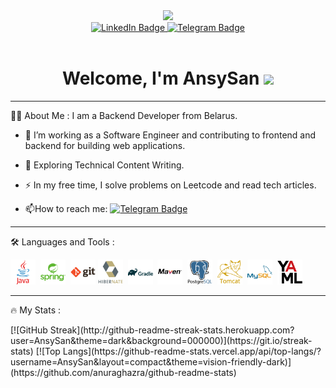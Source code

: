 <div id="header" align="center">
  <img src="https://media.giphy.com/media/M9gbBd9nbDrOTu1Mqx/giphy.gif" width="100"/>
</div>
<div id="badges" align="center">
   <a href="https://www.linkedin.com/in/evgeniy-pashkevich-a6934b314/">
  <img src="https://img.shields.io/badge/LinkedIn-blue?style=for-the-badge&logo=linkedin&logoColor=white" alt="LinkedIn Badge"/>
   </a>
   <a href="https://t.me/AnsySan">
  <img src="https://img.shields.io/badge/Telegram-blue?style=for-the-badge&logo=Telegram&logoColor=white" alt="Telegram Badge"/>
   </a>
</div>
<div id="badges" align="center">
  <img src="https://komarev.com/ghpvc/?username=AnsySan&style=flat-square&color=blue" alt=""/>
  <h1>
 Welcome, I'm AnsySan
  <img src="https://media.giphy.com/media/hvRJCLFzcasrR4ia7z/giphy.gif" width="30px"/>
</h1>
</div>

---

:man_technologist: About Me :
I am a Backend Developer from Belarus.
- :telescope: I’m working as a Software Engineer and contributing to frontend and backend for building web applications.

- :seedling: Exploring Technical Content Writing.

- :zap: In my free time, I solve problems on Leetcode and read tech articles.

- :mailbox:How to reach me: [![Telegram Badge](https://img.shields.io/badge/-AnsySan-blue?style=flat&logo=Telegram&logoColor=white)](https://t.me/AnsySan)

---

:hammer_and_wrench: Languages and Tools :
<div>
  <img src="https://github.com/devicons/devicon/blob/master/icons/java/java-original-wordmark.svg" title="Java" alt="Java" width="40" height="40"/>&nbsp;
  <img src="https://github.com/devicons/devicon/blob/master/icons/spring/spring-original-wordmark.svg" title="Spring" alt="Spring" width="40" height="40"/>&nbsp;
  <img src="https://github.com/devicons/devicon/blob/master/icons/git/git-original-wordmark.svg" title="Git" **alt="Git" width="40" height="40"/>
  <img src="https://github.com/devicons/devicon/blob/master/icons/hibernate/hibernate-original-wordmark.svg" alt="Hibernate" width="40" height="40"/>&nbsp;
   <img src="https://github.com/devicons/devicon/blob/master/icons/gradle/gradle-original-wordmark.svg" alt="Gradle" width="40" height="40"/>&nbsp;
   <img src="https://github.com/devicons/devicon/blob/master/icons/maven/maven-original-wordmark.svg" alt="Maven" width="40" height="40"/>&nbsp;
   <img src="https://github.com/devicons/devicon/blob/master/icons/postgresql/postgresql-original-wordmark.svg" alt="PostgreSQL" width="40" height="40"/>&nbsp;
  <img src="https://github.com/devicons/devicon/blob/master/icons/tomcat/tomcat-line-wordmark.svg" alt="Tomcat" width="40" height="40"/>&nbsp;
   <img src="https://github.com/devicons/devicon/blob/master/icons/mysql/mysql-original-wordmark.svg" alt="MySql" width="40" height="40"/>&nbsp;
    <img src="https://github.com/devicons/devicon/blob/master/icons/yaml/yaml-original.svg" alt="Yaml" width="40" height="40"/>&nbsp;
</div>

---

:fire: My Stats :
<div>
  [![GitHub Streak](http://github-readme-streak-stats.herokuapp.com?user=AnsySan&theme=dark&background=000000)](https://git.io/streak-stats)
[![Top Langs](https://github-readme-stats.vercel.app/api/top-langs/?username=AnsySan&layout=compact&theme=vision-friendly-dark)](https://github.com/anuraghazra/github-readme-stats)
</div>
